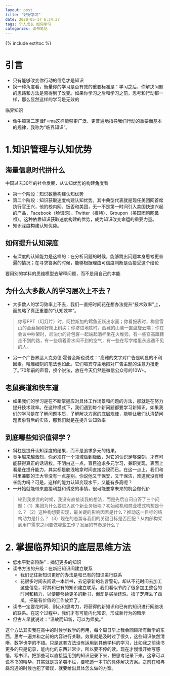 ```yaml
---
layout: post
title: "好好学习"
date: 2020-05-17 6:34:37
tags: 个人成长 如何学习
categories: 读书笔记
---
```


{% include ext/toc %}

# 引言

+ 只有能够改变你行动的信息才是知识
+ 换一种角度看，衡量你的学习是否有效的重要标准是：学习之后，你解决问题的思路和方法是否得到了改变。如果你学习之后和学习之前，思考和行动都一样，那么显然这样的学习是无效的

临界知识

+ 像牛顿第二定律F=ma这样能够更广泛、更普遍地指导我们行动的重要而基本的规律，我称为“临界知识”。

# 1.知识管理与认知优势

## 海量信息时代拼什么

中国过去30年的社会发展，从认知优势的构建角度看

+ 第一个阶段：知识数量构建认知优势
+ 第二个阶段：知识获取速度构建认知优势。其中典型代表就是现任美团网首席执行官王兴，他的校内网、饭否和美团，无一不是第一时间引入美国快速兴起的产品，Facebook（脸谱网）、Twitter（推特）、Groupon（美国团购网鼻祖）。这种依靠知识获取速度构建的优势，成为知识改变命运的重要力量。
+ 知识深度构建认知优势。

## 如何提升认知深度

+ 有深度的认知能力是这样的：在分析问题的时候，能够跳出问题本身思考更普遍的情况；在寻求答案的时候，能够根据理由可信度判断是否接受这个结论

要用别的学科的思维模型去解释问题，而不是用自己的本能

## 为什么大多数人的学习层次上不去？

+ 大多数人的学习效率上不去，我们一直把时间花在想办法提升“技术效率”上，而忽略了真正重要的“认知效率”。

> 你写PPT（幻灯片）时，阿拉斯加的鳕鱼正跃出水面；你看报表时，梅里雪山的金丝猴刚好爬上树尖；你挤进地铁时，西藏的山鹰一直盘旋云端；你在会议中吵架时，尼泊尔的背包客一起端起酒杯坐在火堆旁。有一些穿高跟鞋走不到的路，有一些喷着香水闻不到的空气，有一些在写字楼里永远遇不见的人。

+ 另一个广告界达人克劳德·霍普金斯也说过：“高雅的文字对广告是明显的不利因素。精雕细刻的笔法也如此。它们喧宾夺主地把对广告主题的注意力攫走了。”70年前的声音，换个说法，放在今天仍然是微信公众号的10W+。

## 老鼠赛道和快车道

+ 如果我们的学习是在不断掌握应对具体工作场景和问题的方法，那就是在努力提升技术效率。在这种模式下，我们遇到每个新问题都要学习新知识。如果我们的学习是在了解问题本质，了解解决方案的底层规律，能够让我们认清楚问题表象背后的实质，那我们就是在提升认知效率

## 到底哪些知识值得学？

+ 斜杠是提升认知深度的结果，而不是追求多元的结果。
+ 竞争越来越激烈，你必须在一个领域做到极致，对它的认识足够深刻，才有可能获得真正的话语权。不明白这一点，盲目追求多元学习，兼职变现，表面上看是在提升能力，其实都是肤浅地拿时间直接变现而已。在这一点上，我们和村里兼职的王大爷没有一点差别。你说他又干保安，又干保洁，难道就没有增长能力吗？可是，这样的能力认知变现水平，又能有多高呢？
+ 一开始就能带来直接利益和诱惑的事情，很可能要拿未来的机会做代价

> 轮到我发言的时候，我没有直接谈我的想法，而是先后自问自答了三个问题：（1）集团为什么要进入这个新业务板块？初始动机和商业模式构想是什么？（2）这种构想要实现，最关键的影响因素是什么？推动这一目标的结构动力是什么？（3）现在的态势与我们的关键目标是否匹配？从内部构架到用户需求之间要做哪些工作？发展的节奏是什么？

# 2. 掌握临界知识的底层思维方法

+ 低水平勤奋陷阱”：摘记更多的知识
+ 读书方法的升级：在新旧知识间建立联系
    * 我们记住新知识更好的办法是和已有的知识进行联系
    * 花很多时间去阅读一本新书，去记录新的名言警句，却从不花时间去加工这些信息，将其和已有的知识建立联系。我们看似节约了很多加工整合的时间和精力，以便能够读更多的新书，但却是买椟还珠，捡了芝麻丢了西瓜，把最有价值的工作放弃了。
+ 读书一定要花时间、耐心和思考力，将获得的新知识和已有的知识进行网络状的联系。在这个过程中，我们才有可能内化知识，形成新行为的暗示
+ 但古人早就说过：“温故而知新，可以为师矣。”

这个方法其实我在高中的时候学数学的再用，每个周日早上我会回顾所有新学的东西，思考一遍并和之前的内容进行关联。效果就是及时过了很久，这些知识依然清晰，数学也学的不错。只是这套方法没有运用到其他学科的学习，比如我之前读书更多的只是记录，能内化的东西非常少，所以要不停的读。现在才慢慢开始写感悟，写书评。把那些可以直接运用到的知识记录下来，把思考记录下来。这章可以说本书的精华，其实就是贪多嚼不烂，要吃透一本书的具体解决方案。之前在和冉磊沟通的时候也犯了错误，就要给出具体怎么做的方案。
